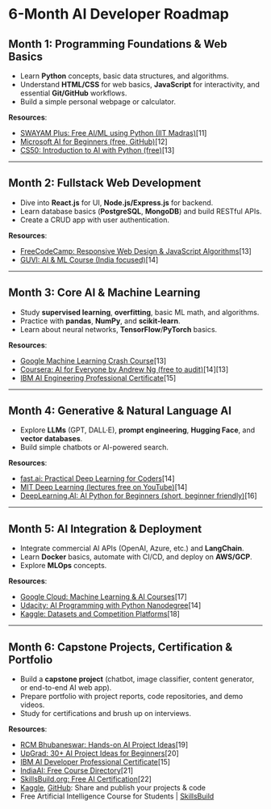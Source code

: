 # 6-Month AI Developer Roadmap

## Month 1: Programming Foundations & Web Basics

- Learn **Python** concepts, basic data structures, and algorithms.  
- Understand **HTML/CSS** for web basics, **JavaScript** for interactivity, and essential **Git/GitHub** workflows.  
- Build a simple personal webpage or calculator.

**Resources**:
- [SWAYAM Plus: Free AI/ML using Python (IIT Madras)](https://www.iitm.ac.in/happenings/press-releases-and-coverages/iit-madras-swayam-plus-launches-free-ai-courses-students)[11]
- [Microsoft AI for Beginners (free, GitHub)](https://microsoft.github.io/AI-For-Beginners/)[12]
- [CS50: Introduction to AI with Python (free)](https://www.edx.org/course/cs50s-introduction-to-artificial-intelligence-with-python)[13]

***

## Month 2: Fullstack Web Development

- Dive into **React.js** for UI, **Node.js/Express.js** for backend.
- Learn database basics (**PostgreSQL**, **MongoDB**) and build RESTful APIs.
- Create a CRUD app with user authentication.

**Resources**:
- [FreeCodeCamp: Responsive Web Design & JavaScript Algorithms](https://www.freecodecamp.org/learn)[13]
- [GUVI: AI & ML Course (India focused)](https://www.guvi.in/blog/top-10-ai-courses-in-india/)[14]

***

## Month 3: Core AI & Machine Learning

- Study **supervised learning**, **overfitting**, basic ML math, and algorithms.
- Practice with **pandas**, **NumPy**, and **scikit-learn**.
- Learn about neural networks, **TensorFlow**/**PyTorch** basics.

**Resources**:
- [Google Machine Learning Crash Course](https://grow.google/intl/en_pk/guide-ai-machine-learning/)[13]
- [Coursera: AI for Everyone by Andrew Ng (free to audit)](https://www.coursera.org/learn/ai-for-everyone)[14][13]
- [IBM AI Engineering Professional Certificate](https://www.coursera.org/professional-certificates/ai-engineer)[15]

***

## Month 4: Generative & Natural Language AI

- Explore **LLMs** (GPT, DALL·E), **prompt engineering**, **Hugging Face**, and **vector databases**.
- Build simple chatbots or AI-powered search.

**Resources**:
- [fast.ai: Practical Deep Learning for Coders](https://course.fast.ai/)[14]
- [MIT Deep Learning (lectures free on YouTube)](https://introtodeeplearning.com/)[14]
- [DeepLearning.AI: AI Python for Beginners (short, beginner friendly)](https://www.deeplearning.ai/short-courses/ai-python-for-beginners/)[16]

***

## Month 5: AI Integration & Deployment

- Integrate commercial AI APIs (OpenAI, Azure, etc.) and **LangChain**.
- Learn **Docker** basics, automate with CI/CD, and deploy on **AWS/GCP**.
- Explore **MLOps** concepts.

**Resources**:
- [Google Cloud: Machine Learning & AI Courses](https://cloud.google.com/learn/training/machinelearning-ai)[17]
- [Udacity: AI Programming with Python Nanodegree](https://www.udacity.com/course/ai-programming-python-nanodegree--nd089)[14]
- [Kaggle: Datasets and Competition Platforms](https://www.kaggle.com/)[18]

***

## Month 6: Capstone Projects, Certification & Portfolio

- Build a **capstone project** (chatbot, image classifier, content generator, or end-to-end AI web app).
- Prepare portfolio with project reports, code repositories, and demo videos.
- Study for certifications and brush up on interviews.

**Resources**:
- [RCM Bhubaneswar: Hands-on AI Project Ideas](https://rcm.ac.in/project-file-on-artificial-intelligence/)[19]
- [UpGrad: 30+ AI Project Ideas for Beginners](https://www.upgrad.com/blog/top-artificial-intelligence-project-ideas-topics-for-beginners/)[20]
- [IBM AI Developer Professional Certificate](https://www.coursera.org/professional-certificates/applied-artifical-intelligence-ibm-watson-ai)[15]
- [IndiaAI: Free Course Directory](https://indiaai.gov.in/learning)[21]
- [SkillsBuild.org: Free AI Certification](https://skillsbuild.org/students/course-catalog/artificial-intelligence)[22]
- [Kaggle](https://www.kaggle.com/), [GitHub](https://github.com/): Share and publish your projects & code
- Free Artificial Intelligence Course for Students | [SkillsBuild](https://skillsbuild.org/students/course-catalog/artificial-intelligence)
